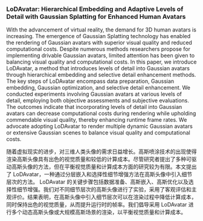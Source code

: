 ### LoDAvatar: Hierarchical Embedding and Adaptive Levels of Detail with Gaussian Splatting for Enhanced Human Avatars

With the advancement of virtual reality, the demand for 3D human avatars is increasing. The emergence of Gaussian Splatting technology has enabled the rendering of Gaussian avatars with superior visual quality and reduced computational costs. Despite numerous methods researchers propose for implementing drivable Gaussian avatars, limited attention has been given to balancing visual quality and computational costs. In this paper, we introduce LoDAvatar, a method that introduces levels of detail into Gaussian avatars through hierarchical embedding and selective detail enhancement methods. The key steps of LoDAvatar encompass data preparation, Gaussian embedding, Gaussian optimization, and selective detail enhancement. We conducted experiments involving Gaussian avatars at various levels of detail, employing both objective assessments and subjective evaluations. The outcomes indicate that incorporating levels of detail into Gaussian avatars can decrease computational costs during rendering while upholding commendable visual quality, thereby enhancing runtime frame rates. We advocate adopting LoDAvatar to render multiple dynamic Gaussian avatars or extensive Gaussian scenes to balance visual quality and computational costs.

随着虚拟现实的进步，对三维人类头像的需求日益增长。高斯喷涂技术的出现使得渲染高斯头像具有出色的视觉质量和较低的计算成本。尽管研究者提出了多种可驱动高斯头像的方法，但在平衡视觉质量和计算成本方面的研究较为有限。本文提出了 LoDAvatar，一种通过分层嵌入和选择性细节增强方法在高斯头像中引入细节层次的方法。
LoDAvatar 的关键步骤包括数据准备、高斯嵌入、高斯优化以及选择性细节增强。我们对不同细节层次的高斯头像进行了实验，采用了客观评估和主观评价。结果表明，在高斯头像中引入细节层次可以在渲染过程中降低计算成本，同时保持出色的视觉质量，从而提升运行时的帧率。我们倡导采用 LoDAvatar 进行多个动态高斯头像或大规模高斯场景的渲染，以平衡视觉质量和计算成本。
